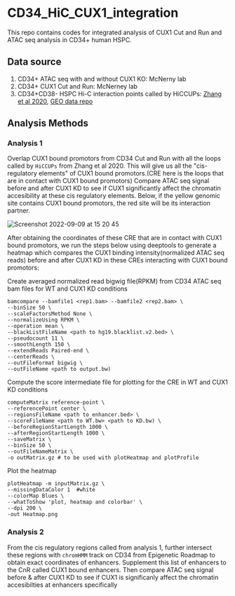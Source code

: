 # CD34_HiC_CUX1_integration 

This repo contains codes for integrated analysis of CUX1 Cut and Run and ATAC seq analysis in CD34+ human HSPC.

## Data source

1. CD34+ ATAC seq with and without CUX1 KO: McNerny lab
2. CD34+ CUX1 Cut and Run: McNerney lab
3. CD34+CD38- HSPC Hi-C interaction points called by HiCCUPs: [Zhang et al 2020](https://www.sciencedirect.com/science/article/pii/S1097276520302604), [GEO data repo](https://www.ncbi.nlm.nih.gov/geo/query/acc.cgi?acc=GSM2861708)


## Analysis Methods

### Analysis 1

Overlap CUX1 bound promotors from CD34 Cut and Run with all the loops called by `HiCCUPs` from Zhang et al 2020. This will give us all the "cis-regulatory elements" of CUX1 bound promotors.(CRE here is the loops that are in contact with CUX1 bound promotors) Compare ATAC seq signal before and after CUX1 KD to see if CUX1 significantly affect the chromatin accesibility at these cis regulatory elements. Below, if the yellow genomic site contains CUX1 bound promotors, the red site will be its interaction partner.

![Screenshot 2022-09-09 at 15 20 45](https://user-images.githubusercontent.com/43444815/189436564-e245fe7f-4a81-4936-89f8-550faf348db4.png)

After obtaining the coordinates of these CRE that are in contact with CUX1 bound promotors, we run the steps below using deeptools to generate a heatmap which compares the CUX1 binding intensity(normalized ATAC seq reads) before and after CUX1 KD in these CREs interacting with CUX1 bound promotors: 

Create averaged normalized read bigwig file(RPKM) from CD34 ATAC seq bam files for WT and CUX1 KD conditions
```
bamcompare --bamfile1 <rep1.bam> --bamfile2 <rep2.bam> \
--binSize 50 \
--scaleFactorsMethod None \
--normalizeUsing RPKM \
--operation mean \
--blackListFileName <path to hg19.blacklist.v2.bed> \
--pseudocount 11 \
--smoothLength 150 \
--extendReads Paired-end \
--centerReads \
--outFileFormat bigwig \
--outFileName <path to output.bw)

```

Compute the score intermediate file for plotting for the CRE in WT and CUX1 KD conditions
```
computeMatrix reference-point \
--referencePoint center \
--regionsFileName <path to enhancer.bed> \
--scoreFileName <path to WT.bw> <path to KD.bw) \
--beforeRegionStartLength 1000 \
--afterRegionStartLength 1000 \
--saveMatrix \
--binSize 50 \
--outFileNameMatrix \
-o outMatrix.gz # to be used with plotHeatmap and plotProfile
```

Plot the heatmap
```
plotHeatmap -m inputMatrix.gz \
--missingDataColor 1  #white
--colorMap Blues \
--whatToShow 'plot, heatmap and colorbar' \
--dpi 200 \
-out Heatmap.png
```

### Analysis 2

From the cis regulatory regions called from analysis 1, further intersect these regions with `chromHMM` track on CD34 from Epigenetic Roadmap to obtain exact coordinates of enhancers. Supplement this list of enhancers to the CnR called CUX1 bound enhancers. Then compare ATAC seq signal before & after CUX1 KD to see if CUX1 is significanly affect the chromatin accesibilties at enhancers specifically
